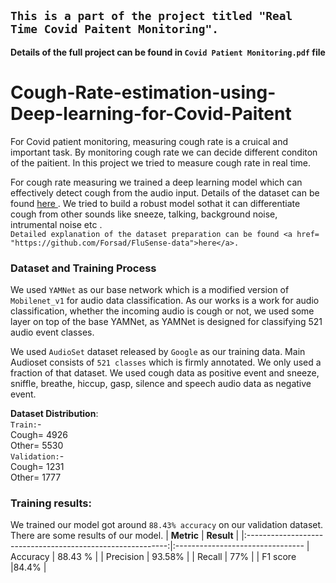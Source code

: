 ## `This is a part of the project titled "Real Time Covid Paitent Monitoring".`
**Details of the full project can be found in `Covid Patient Monitoring.pdf` file**

# Cough-Rate-estimation-using-Deep-learning-for-Covid-Paitent

For Covid patient monitoring, measuring cough rate is a cruical and important task. By monitoring cough rate we can decide different conditon of the paitient. In this project we tried to measure cough rate in real time. 

For cough rate measuring we trained a deep learning model which can effectively detect cough from the audio input. Details of the dataset can be found <a href= "https://research.google.com/audioset/dataset/index.html">here </a>. We tried to build a robust model sothat it can differentiate cough from other sounds like sneeze, talking, background noise, intrumental noise etc . <br>
`Detailed explanation of the dataset preparation can be found <a href= "https://github.com/Forsad/FluSense-data">here</a>.`

### Dataset and Training Process
We used `YAMNet` as our base network which is a modified version of `Mobilenet_v1` for audio data classification. As our works is a work for audio classification, whether the incoming audio is cough or not, we used some layer on top of the base YAMNet, as YAMNet is designed for classifying 521 audio event classes.

We used `AudioSet` dataset released by `Google` as our training data. Main Audioset consists of `521 classes` which is firmly annotated. We only used a fraction of that dataset. We used cough data as positive event and sneeze, sniffle, breathe, hiccup, gasp, silence and speech audio data as negative event.

**Dataset Distribution**:<br>
`Train:`- <br>
  Cough= 4926 <br>
	Other= 5530 <br>
`Validation:`- <br>
  Cough= 1231 <br>
	Other= 1777 <br>

### Training results:
We trained our model got around `88.43% accuracy` on our validation dataset. <br>
There are some results of our model. 
| **Metric**                                                                   | **Result** |
|:----------------------------------------------------------:|:--------------------------------
| Accuracy                                                                       | 88.43 %          |
| Precision                                                                      | 93.58%         |
| Recall                                                                         | 77%          |
| F1 score                                                                       |84.4%          |

